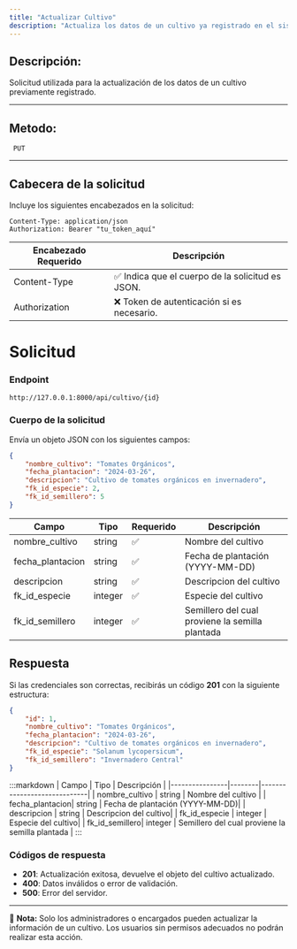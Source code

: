 ```yaml
---
title: "Actualizar Cultivo"
description: "Actualiza los datos de un cultivo ya registrado en el sistema."
---
```


## Descripción:

Solicitud utilizada para la actualización de los datos de un cultivo previamente registrado.

---

## Metodo:
```
 PUT
```
---
## **Cabecera de la solicitud**
Incluye los siguientes encabezados en la solicitud:
```
Content-Type: application/json
Authorization: Bearer "tu_token_aquí"
```
|Encabezado	Requerido | Descripción  |
|-------------------- |--------------|
|Content-Type	      |✅	Indica que el cuerpo de la solicitud es JSON.
|Authorization        |❌	Token de autenticación si es necesario.


# **Solicitud**

### **Endpoint**
```
http://127.0.0.1:8000/api/cultivo/{id}
```
### **Cuerpo de la solicitud**
Envía un objeto JSON con los siguientes campos:

```json
{
    "nombre_cultivo": "Tomates Orgánicos",
    "fecha_plantacion": "2024-03-26",
    "descripcion": "Cultivo de tomates orgánicos en invernadero",
    "fk_id_especie": 2,
    "fk_id_semillero": 5
}
```

| Campo           | Tipo   | Requerido | Descripción                |
|----------------|--------|-----------|-----------------------------|
| nombre_cultivo  | string | ✅       | Nombre del cultivo  |
| fecha_plantacion| string | ✅       | Fecha de plantación (YYYY-MM-DD)|
| descripcion     | string | ✅       | Descripcion del cultivo|
| fk_id_especie   | integer| ✅       | Especie del cultivo |
| fk_id_semillero | integer| ✅       | Semillero del cual proviene la semilla plantada     |


## **Respuesta**

Si las credenciales son correctas, recibirás un código **201** con la siguiente estructura:

```json
{
    "id": 1,
    "nombre_cultivo": "Tomates Orgánicos",
    "fecha_plantacion": "2024-03-26",
    "descripcion": "Cultivo de tomates orgánicos en invernadero",
    "fk_id_especie": "Solanum lycopersicum",
    "fk_id_semillero": "Invernadero Central"
}
```

:::markdown
| Campo           | Tipo   | Descripción                |
|----------------|--------|-----------------------------|
| nombre_cultivo | string | Nombre del cultivo      |
| fecha_plantacion| string | Fecha de plantación (YYYY-MM-DD)|
| descripcion    | string | Descripcion del cultivo|
| fk_id_especie  | integer | Especie del cultivo|
| fk_id_semillero| integer | Semillero del cual proviene la semilla plantada    |
:::


### **Códigos de respuesta**
- **201**: Actualización exitosa, devuelve el objeto del cultivo actualizado.
- **400**: Datos inválidos o error de validación.
- **500**: Error del servidor.

---

📄 **Nota:** Solo los administradores o encargados pueden actualizar la información de un cultivo. Los usuarios sin permisos adecuados no podrán realizar esta acción.
